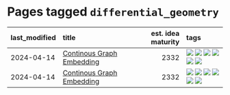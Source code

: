 # Pages tagged `differential_geometry`

|last_modified|title|est. idea maturity|tags
|:---|:---|---:|:---|
|2024-04-14|[Continous Graph Embedding](../semantic_space_geometry.md)|2332|[![](https://img.shields.io/badge/tag-differential_geometry-b08442)](../tags/differential_geometry.md) [![](https://img.shields.io/badge/tag-experimental-496a1)](../tags/experimental.md) [![](https://img.shields.io/badge/tag-gnn-e6ab9)](../tags/gnn.md) [![](https://img.shields.io/badge/tag-ricci_tensor-abf295)](../tags/ricci_tensor.md) [![](https://img.shields.io/badge/tag-riemannian_geometry-97a75e)](../tags/riemannian_geometry.md) [![](https://img.shields.io/badge/tag-topology-29349d)](../tags/topology.md)|
|2024-04-14|[Continous Graph Embedding](../continuous_graph_embedding.md)|2332|[![](https://img.shields.io/badge/tag-differential_geometry-b08442)](../tags/differential_geometry.md) [![](https://img.shields.io/badge/tag-experimental-496a1)](../tags/experimental.md) [![](https://img.shields.io/badge/tag-gnn-e6ab9)](../tags/gnn.md) [![](https://img.shields.io/badge/tag-ricci_tensor-abf295)](../tags/ricci_tensor.md) [![](https://img.shields.io/badge/tag-riemannian_geometry-97a75e)](../tags/riemannian_geometry.md) [![](https://img.shields.io/badge/tag-topology-29349d)](../tags/topology.md)|